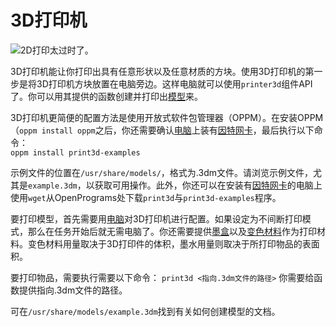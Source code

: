 # 3D打印机

![2D打印太过时了。](oredict:oc:printer)

3D打印机能让你打印出具有任意形状以及任意材质的方块。使用3D打印机的第一步是将3D打印机方块放置在电脑旁边。这样电脑就可以使用`printer3d`组件API了。你可以用其提供的函数创建并打印出[模型](print.md)来。

3D打印机更简便的配置方法是使用开放式软件包管理器（OPPM）。在安装OPPM（`oppm install oppm`之后，你还需要确认[电脑](../general/computer.md)上装有[因特网卡](../item/internetCard.md)，最后执行以下命令：  
`oppm install print3d-examples`

示例文件的位置在`/usr/share/models/`，格式为.3dm文件。请浏览示例文件，尤其是`example.3dm`，以获取可用操作。此外，你还可以在安装有[因特网卡](../item/internetCard.md)的电脑上使用`wget`从OpenPrograms处下载`print3d`与`print3d-examples`程序。

要打印模型，首先需要用[电脑](../general/computer.md)对3D打印机进行配置。如果设定为不间断打印模式，那么在任务开始后就无需电脑了。你还需要提供[墨盒](../item/inkCartridge.md)以及[变色材料](../item/chamelium.md)作为打印材料。变色材料用量取决于3D打印件的体积，墨水用量则取决于所打印物品的表面积。

要打印物品，需要执行需要以下命令：
`print3d <指向.3dm文件的路径>`
你需要给函数提供指向.3dm文件的路径。

可在`/usr/share/models/example.3dm`找到有关如何创建模型的文档。
